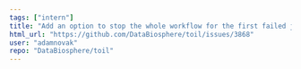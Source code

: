 ```yaml
---
tags: ["intern"]
title: "Add an option to stop the whole workflow for the first failed job"
html_url: "https://github.com/DataBiosphere/toil/issues/3868"
user: "adamnovak"
repo: "DataBiosphere/toil"
---
```


